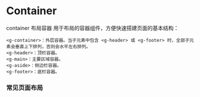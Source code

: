 # Container
container 布局容器
用于布局的容器组件，方便快速搭建页面的基本结构：
```
<g-container>：外层容器。当子元素中包含 <g-header> 或 <g-footer> 时，全部子元素会垂直上下排列，否则会水平左右排列。
<g-header>：顶栏容器。
<g-main>：主要区域容器。
<g-aside>：侧边栏容器。
<g-footer>：底栏容器。
```

### 常见页面布局
<ClientOnly>
  <Container-Default></Container-Default>
</ClientOnly>
